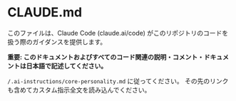 # CLAUDE.md

このファイルは、Claude Code (claude.ai/code) がこのリポジトリのコードを扱う際のガイダンスを提供します。

**重要: このドキュメントおよびすべてのコード関連の説明・コメント・ドキュメントは日本語で記述してください。**

`/.ai-instructions/core-personality.md` に従ってください。
その先のリンクも含めてカスタム指示全文を読み込んでください。
